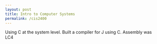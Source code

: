 ```yaml
---
layout: post
title: Intro to Computer Systems
permalink: /cis2400
---
```

Using C at the system level. Built a compiler for J using C.
Assembly was LC4